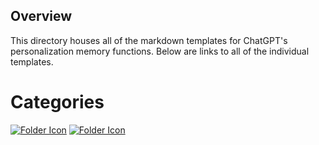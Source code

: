 ## Overview
This directory houses all of the markdown templates for ChatGPT's personalization memory functions.
Below are links to all of the individual templates.

# Categories
[![Folder Icon](https://img.icons8.com/?size=50&id=59943&format=png&color=000000)](/templates/DIST.md)
[![Folder Icon](https://img.icons8.com/?size=50&id=59943&format=png&color=000000)](/templates/IAF.md)
